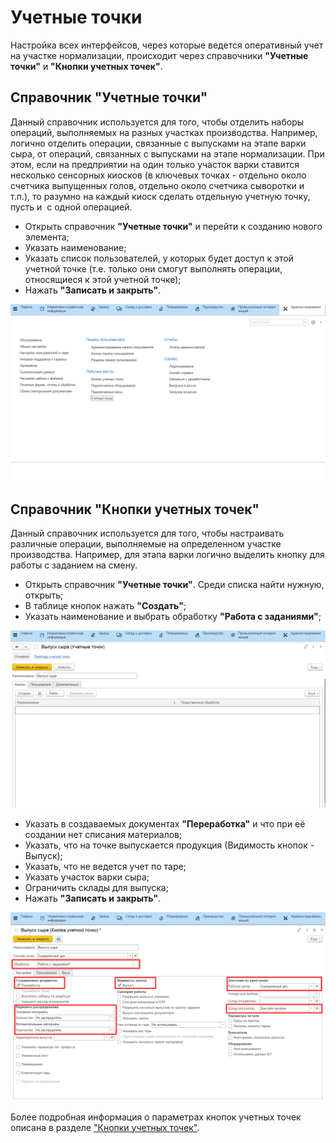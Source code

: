 # Учетные точки

Настройка всех интерфейсов, через которые ведется оперативный учет на
участке нормализации, происходит через справочники **"Учетные точки"** и
**"Кнопки учетных точек"**.

## Справочник "Учетные точки"

Данный справочник используется для того, чтобы отделить наборы операций, выполняемых на разных участках производства. Например, логично отделить операции, связанные с выпусками
на этапе варки сыра, от операций, связанных с выпусками на этапе нормализации. При этом, если на предприятии на один только участок варки ставится несколько сенсорных киосков (в ключевых точках - отдельно около счетчика выпущенных голов, отдельно около счетчика сыворотки и т.п.), то разумно на каждый киоск сделать отдельную учетную точку, пусть и  с одной операцией.

-   Открыть справочник **"Учетные точки"** и перейти к созданию нового
    элемента;
-   Указать наименование;
-   Указать список пользователей, у которых будет доступ к этой учетной
    точке (т.е. только они смогут выполнять операции, относящиеся к этой
    учетной точке);
-   Нажать **"Записать и закрыть"**.

![](AccountPoints.assets/1.gif)
## Справочник "Кнопки учетных точек"

Данный справочник используется для того, чтобы настраивать различные операции, выполняемые на определенном участке производства. Например, для этапа варки логично выделить кнопку для работы с заданием на смену.

-   Открыть справочник **"Учетные точки"**. Среди списка найти нужную,
    открыть;  
-   В таблице кнопок нажать **"Создать"**;
-   Указать наименование и выбрать обработку **"Работа с заданиями"**;

![](AccountPoints.assets/2.gif)

-   Указать в создаваемых документах **"Переработка"** и что при её создании нет списания материалов;
-   Указать, что на точке выпускается продукция (Видимость кнопок - Выпуск);
-   Указать, что не ведется учет по таре;
-   Указать участок варки сыра;
-   Ограничить склады для выпуска;
-   Нажать **"Записать и закрыть"**.

![](AccountPoints.assets/1.png)

Более подробная информация о параметрах кнопок учетных точек описана в
разделе ["Кнопки учетных точек"](../../../../CommonInformation/Handbooks/ButtonOfAccountPoint/readme.md).